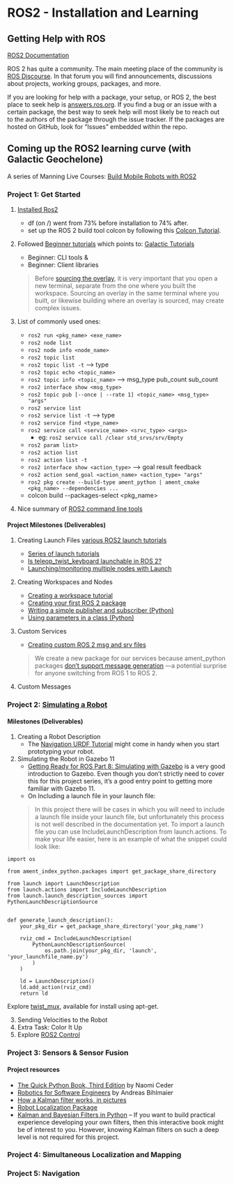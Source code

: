 # ROS2 - Installation and Learning

## Getting Help with ROS
[ROS2 Documentation](https://docs.ros.org/en/humble/index.html)

ROS 2 has quite a community. The main meeting place of the community is [ROS Discourse](https://discourse.ros.org/). In that forum you will find announcements, discussions about projects, working groups, packages, and more.

If you are looking for help with a package, your setup, or ROS 2, the best place to seek help is [answers.ros.org](https://answers.ros.org/). If you find a bug or an issue with a certain package, the best way to seek help will most likely be to reach out to the authors of the package through the issue tracker. If the packages are hosted on GitHub, look for “Issues” embedded within the repo.

## Coming up the ROS2 learning curve (with Galactic Geochelone)

A series of Manning Live Courses: [Build Mobile Robots with ROS2](https://www.manning.com/liveprojectseries/build-mobile-robots-with-ROS2?trk_msg=2FP5H94EJ9V4NDBBTDHGIGLMN8&trk_contact=13BOR5C0GRADA55LJ9PQ6E5C6S&trk_sid=6D42V74A28B5V3RD98OS54SUP8&trk_link=DENFJJHFO0RK70FF2ND44N0DHO&utm_source=Listrak&utm_medium=Email&utm_term=https%3a%2f%2fwww.manning.com%2fliveprojectseries%2fbuild-mobile-robots-with-ROS2&utm_campaign=This+week+at+Manning!+40%25+off+pBooks+ends)

### Project 1: Get Started

1. [Installed Ros2](https://docs.ros.org/en/galactic/Installation/Ubuntu-Install-Debians.html)
    * df (on /) went from 73% before installation to 74% after.
    * set up the ROS 2 build tool colcon by following this [Colcon Tutorial](https://docs.ros.org/en/galactic/Tutorials/Colcon-Tutorial.html).
2. Followed [Beginner tutorials](https://liveproject.manning.com/module/855_2_3/get-started/setup/tutorials?) which points to: [Galactic Tutorials](https://docs.ros.org/en/galactic/Tutorials.html)
    * Beginner: CLI tools &
    * Beginner: Client libraries
    > Before [sourcing the overlay](https://docs.ros.org/en/galactic/Tutorials/Workspace/Creating-A-Workspace.html#source-the-overlay), it is very important that you open a new terminal, separate from the one where you built the workspace. Sourcing an overlay in the same terminal where you built, or likewise building where an overlay is sourced, may create complex issues.
    
3. List of commonly used ones:
    * `ros2 run <pkg_name> <exe_name>`
    * `ros2 node list`
    * `ros2 node info <node_name>`
    * `ros2 topic list`
    * `ros2 topic list -t` --> type
    * `ros2 topic echo <topic_name>`
    * `ros2 topic info <topic_name>` --> msg_type pub_count sub_count
    * `ros2 interface show <msg_type>`
    * `ros2 topic pub [--once | --rate 1] <topic_name> <msg_type> "args"`
    * `ros2 service list`
    * `ros2 service list -t` --> type
    * `ros2 service find <type_name>`
    * `ros2 service call <service_name> <srvc_type> <args>`
        * eg: `ros2 service call /clear std_srvs/srv/Empty`
    * `ros2 param list>`
    * `ros2 action list`
    * `ros2 action list -t`
    * `ros2 interface show <action_type>` --> goal result feedback
    * `ros2 action send_goal <action_name> <action_type> "args"`
    * `ros2 pkg create --build-type ament_python | ament_cmake <pkg_name> --dependencies ...`
    * colcon build --packages-select <pkg_name>

4. Nice summary of [ROS2 command line tools](https://osrf.github.io/ros2multirobotbook/ros2_cli.html)

#### Project Milestones (Deliverables)

1. Creating Launch Files [various ROS2 launch tutorials](write_a_launch_file.md)
    * [Series of launch tutorials](https://docs.ros.org/en/galactic/Tutorials/Launch/Launch-Main.html)
    * [Is teleop_twist_keyboard launchable in ROS 2?](https://answers.ros.org/question/337885/is-teleop_twist_keyboard-launchable-in-ros2/)
    * [Launching/monitoring multiple nodes with Launch](https://docs.ros.org/en/galactic/Tutorials/Launch/Launch-system.html)

2. Creating Workspaces and Nodes
    * [Creating a workspace tutorial](https://docs.ros.org/en/galactic/Tutorials/Workspace/Creating-A-Workspace.html)
    * [Creating your first ROS 2 package](https://docs.ros.org/en/galactic/Tutorials/Creating-Your-First-ROS2-Package.html)
    * [Writing a simple publisher and subscriber (Python)](https://docs.ros.org/en/galactic/Tutorials/Writing-A-Simple-Py-Publisher-And-Subscriber.html)
    * [Using parameters in a class (Python)](https://docs.ros.org/en/galactic/Tutorials/Using-Parameters-In-A-Class-Python.html)

3. Custom Services
    * [Creating custom ROS 2 msg and srv files](https://docs.ros.org/en/galactic/Tutorials/Custom-ROS2-Interfaces.html)
    > We create a new package for our services because ament_python packages [don’t support message generation](https://answers.ros.org/question/350084/define-custom-messages-in-python-package-ros2/) —a potential surprise for anyone switching from ROS 1 to ROS 2.
4. Custom Messages

### Project 2: [Simulating a Robot](simulate_robot_in_Gazebo.md)

#### Milestones (Deliverables)
1. Creating a Robot Description
    * The [Navigation URDF Tutorial](https://navigation.ros.org/setup_guides/urdf/setup_urdf.html) might come in handy when you start prototyping your robot.
2. Simulating the Robot in Gazebo 11
    * [Getting Ready for ROS Part 8: Simulating with Gazebo](https://articulatedrobotics.xyz/ready-for-ros-8-gazebo/) is a very good introduction to Gazebo. Even though you don’t strictly need to cover this for this project series, it’s a good entry point to getting more familiar with Gazebo 11.
    * On Including a launch file in your launch file:
    > In this project there will be cases in which you will need to include a launch file inside your launch file, but unfortunately this process is not well described in the documentation yet.
    To import a launch file you can use IncludeLaunchDescription from launch.actions. To make your life easier, here is an example of what the snippet could look like:
    
```
import os

from ament_index_python.packages import get_package_share_directory

from launch import LaunchDescription
from launch.actions import IncludeLaunchDescription
from launch.launch_description_sources import PythonLaunchDescriptionSource


def generate_launch_description():
    your_pkg_dir = get_package_share_directory('your_pkg_name')

    rviz_cmd = IncludeLaunchDescription(
        PythonLaunchDescriptionSource(
            os.path.join(your_pkg_dir, 'launch', 'your_launchfile_name.py')
        )
    )

    ld = LaunchDescription()
    ld.add_action(rviz_cmd)
    return ld
```

Explore [twist_mux](https://index.ros.org/p/twist_mux/), available for install using apt-get.

3. Sending Velocities to the Robot
4. Extra Task: Color It Up
5. Explore [ROS2 Control](https://control.ros.org/master/index.html)
### Project 3: Sensors & Sensor Fusion
#### Project resources
* [The Quick Python Book, Third Edition](https://livebook.manning.com/book/the-quick-python-book-third-edition/about-this-book/) by Naomi Ceder
* [Robotics for Software Engineers](https://livebook.manning.com/book/robotics-for-software-engineers/welcome/v-2/) by Andreas Bihlmaier
* [How a Kalman filter works, in pictures](https://www.bzarg.com/p/how-a-kalman-filter-works-in-pictures/)
* [Robot Localization Package](http://docs.ros.org/en/noetic/api/robot_localization/html/index.html)
* [Kalman and Bayesian Filters in Python](https://github.com/rlabbe/Kalman-and-Bayesian-Filters-in-Python) – If you want to build practical experience developing your own filters, then this interactive book might be of interest to you. However, knowing Kalman filters on such a deep level is not required for this project.


### Project 4: Simultaneous Localization and Mapping

### Project 5: Navigation

